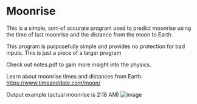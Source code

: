 # Moonrise
This is a simple, sort-of accurate program used to predict moonrise using the time of last moonrise and the distance from the moon to Earth.

This program is purposefully simple and provides no protection for bad inputs. This is just a piece of a larger program

Check out notes.pdf to gain more insight into the physics.

Learn about moonrise times and distances from Earth: https://www.timeanddate.com/moon/

Output example (actual moonrise is 2:18 AM)
![image](https://github.com/zonekrish/Moonrise/assets/107716360/97edfd94-c42f-4563-98c3-b5694a91148e)
